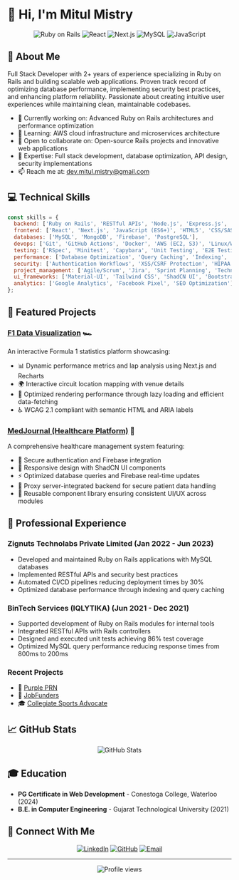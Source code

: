 # 👋 Hi, I'm Mitul Mistry

<div align="center">
  <img src="https://img.shields.io/badge/-Ruby_on_Rails-CC0000?style=for-the-badge&logo=ruby-on-rails&logoColor=white" alt="Ruby on Rails" />
  <img src="https://img.shields.io/badge/-React-61DAFB?style=for-the-badge&logo=react&logoColor=black" alt="React" />
  <img src="https://img.shields.io/badge/-Next.js-000000?style=for-the-badge&logo=next.js&logoColor=white" alt="Next.js" />
  <img src="https://img.shields.io/badge/-MySQL-4479A1?style=for-the-badge&logo=mysql&logoColor=white" alt="MySQL" />
  <img src="https://img.shields.io/badge/-JavaScript-F7DF1E?style=for-the-badge&logo=javascript&logoColor=black" alt="JavaScript" />
</div>

## 🚀 About Me
Full Stack Developer with 2+ years of experience specializing in Ruby on Rails and building scalable web applications. Proven track record of optimizing database performance, implementing security best practices, and enhancing platform reliability. Passionate about creating intuitive user experiences while maintaining clean, maintainable codebases.

- 🔭 Currently working on: Advanced Ruby on Rails architectures and performance optimization
- 🌱 Learning: AWS cloud infrastructure and microservices architecture
- 👯 Open to collaborate on: Open-source Rails projects and innovative web applications
- 🎯 Expertise: Full stack development, database optimization, API design, security implementations
- 📫 Reach me at: [dev.mitul.mistry@gmail.com](mailto:dev.mitul.mistry@gmail.com)

## 💻 Technical Skills

```javascript
const skills = {
  backend: ['Ruby on Rails', 'RESTful APIs', 'Node.js', 'Express.js', 'MVC Architecture'],
  frontend: ['React', 'Next.js', 'JavaScript (ES6+)', 'HTML5', 'CSS/SASS', 'Tailwind CSS', 'jQuery'],
  databases: ['MySQL', 'MongoDB', 'Firebase', 'PostgreSQL'],
  devops: ['Git', 'GitHub Actions', 'Docker', 'AWS (EC2, S3)', 'Linux/Windows', 'CI/CD pipelines'],
  testing: ['RSpec', 'Minitest', 'Capybara', 'Unit Testing', 'E2E Testing'],
  performance: ['Database Optimization', 'Query Caching', 'Indexing', 'Asynchronous Patterns'],
  security: ['Authentication Workflows', 'XSS/CSRF Protection', 'HIPAA Compliance'],
  project_management: ['Agile/Scrum', 'Jira', 'Sprint Planning', 'Technical Documentation'],
  ui_frameworks: ['Material-UI', 'Tailwind CSS', 'ShadCN UI', 'Bootstrap'],
  analytics: ['Google Analytics', 'Facebook Pixel', 'SEO Optimization']
};
```

## 🌟 Featured Projects

### [F1 Data Visualization](https://github.com/LutiM30/f1) 🏎️
An interactive Formula 1 statistics platform showcasing:
- 📊 Dynamic performance metrics and lap analysis using Next.js and Recharts
- 🌍 Interactive circuit location mapping with venue details
- 🚀 Optimized rendering performance through lazy loading and efficient data-fetching
- ♿ WCAG 2.1 compliant with semantic HTML and ARIA labels

### [MedJournal (Healthcare Platform)](https://github.com/LutiM30/medjournal-frontend) 🏥
A comprehensive healthcare management system featuring:
- 🔐 Secure authentication and Firebase integration
- 📱 Responsive design with ShadCN UI components
- ⚡ Optimized database queries and Firebase real-time updates
- 🧩 Proxy server-integrated backend for secure patient data handling
- 🔄 Reusable component library ensuring consistent UI/UX across modules

## 💼 Professional Experience

### Zignuts Technolabs Private Limited (Jan 2022 - Jun 2023)
- Developed and maintained Ruby on Rails applications with MySQL databases
- Implemented RESTful APIs and security best practices
- Automated CI/CD pipelines reducing deployment times by 30%
- Optimized database performance through indexing and query caching

### BinTech Services (IQLYTIKA) (Jun 2021 - Dec 2021)
- Supported development of Ruby on Rails modules for internal tools
- Integrated RESTful APIs with Rails controllers
- Designed and executed unit tests achieving 86% test coverage
- Optimized MySQL query performance reducing response times from 800ms to 200ms

### Recent Projects
- 🎯 [Purple PRN](https://purpleprn.com/)
- 💼 [JobFunders](https://www.jobfunders.com/nl/)
- 🎓 [Collegiate Sports Advocate](http://www.collegiatesportsadvocate.com/)

## 📈 GitHub Stats

<div align="center">
  <img src="https://github-readme-stats.vercel.app/api?username=LutiM30&show_icons=true&theme=tokyonight" alt="GitHub Stats" />
</div>

## 🎓 Education
- **PG Certificate in Web Development** - Conestoga College, Waterloo (2024)
- **B.E. in Computer Engineering** - Gujarat Technological University (2021)

## 🤝 Connect With Me

<div align="center">
  
[![LinkedIn](https://img.shields.io/badge/LinkedIn-0077B5?style=for-the-badge&logo=linkedin&logoColor=white)](https://www.linkedin.com/in/lutim30/)
[![GitHub](https://img.shields.io/badge/GitHub-100000?style=for-the-badge&logo=github&logoColor=white)](https://github.com/LutiM30)
[![Email](https://img.shields.io/badge/Email-D14836?style=for-the-badge&logo=gmail&logoColor=white)](mailto:dev.mitul.mistry@gmail.com)

</div>

---
<div align="center">
  <img src="https://komarev.com/ghpvc/?username=LutiM30&style=flat-square&color=blue" alt="Profile views" />
</div>
